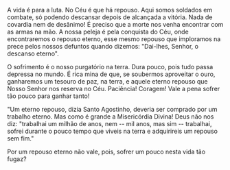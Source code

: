 A vida é para a luta. No Céu é que há repouso. Aqui somos soldados em combate, só podendo descansar depois de alcançada a vitória. Nada de covardia nem de desânimo! É preciso que a morte nos venha encontrar com as armas na mão. A nossa peleja é pela conquista do Céu, onde encontraremos o repouso eterno, esse mesmo repouso que imploramos na prece pelos nossos defuntos quando dizemos: "Dai-lhes, Senhor, o descanso eterno".

O sofrimento é o nosso purgatório na terra. Dura pouco, pois tudo passa depressa no mundo. É rica mina de que, se soubermos aproveitar o ouro, ganharemos um tesouro de paz, na terra, e aquele eterno repouso que Nosso Senhor nos reserva no Céu. Paciência! Coragem! Vale a pena sofrer tão pouco para ganhar tanto!

"Um eterno repouso, dizia Santo Agostinho, deveria ser comprado por um trabalho eterno. Mas como é grande a Misericórdia Divina! Deus não nos diz: "trabalhai um milhão de anos, nem -- mil anos, mas sim -- trabalhai, sofrei durante o pouco tempo que viveis na terra e adquirireis um repouso sem fim."

Por um repouso eterno não vale, pois, sofrer um pouco nesta vida tão fugaz?